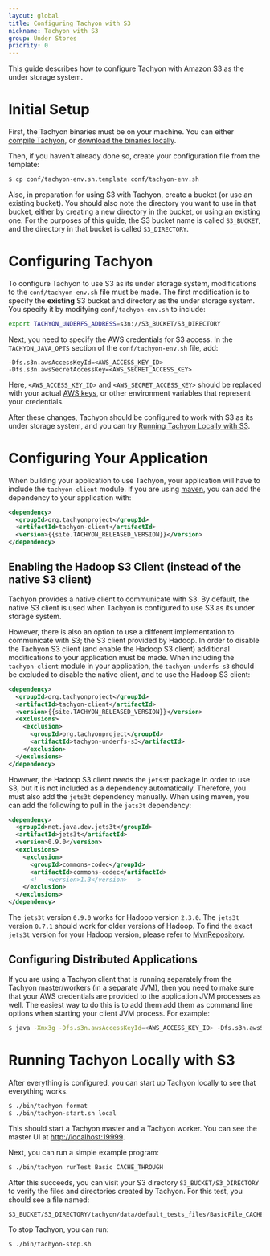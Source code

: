 ```yaml
---
layout: global
title: Configuring Tachyon with S3
nickname: Tachyon with S3
group: Under Stores
priority: 0
---
```


This guide describes how to configure Tachyon with [Amazon S3](https://aws.amazon.com/s3/) as the
under storage system.

# Initial Setup

First, the Tachyon binaries must be on your machine. You can either
[compile Tachyon](Building-Tachyon-Master-Branch.html), or
[download the binaries locally](Running-Tachyon-Locally.html).

Then, if you haven't already done so, create your configuration file from the template:

```bash
$ cp conf/tachyon-env.sh.template conf/tachyon-env.sh
```

Also, in preparation for using S3 with Tachyon, create a bucket (or use an existing bucket). You
should also note the directory you want to use in that bucket, either by creating a new directory in
the bucket, or using an existing one. For the purposes of this guide, the S3 bucket name is called
`S3_BUCKET`, and the directory in that bucket is called `S3_DIRECTORY`.

# Configuring Tachyon

To configure Tachyon to use S3 as its under storage system, modifications to the
`conf/tachyon-env.sh` file must be made. The first modification is to specify the **existing** S3
bucket and directory as the under storage system. You specify it by modifying `conf/tachyon-env.sh`
to include:

```bash
export TACHYON_UNDERFS_ADDRESS=s3n://S3_BUCKET/S3_DIRECTORY
```

Next, you need to specify the AWS credentials for S3 access. In the `TACHYON_JAVA_OPTS` section of
the `conf/tachyon-env.sh` file, add:

    -Dfs.s3n.awsAccessKeyId=<AWS_ACCESS_KEY_ID>
    -Dfs.s3n.awsSecretAccessKey=<AWS_SECRET_ACCESS_KEY>

Here, `<AWS_ACCESS_KEY_ID>` and `<AWS_SECRET_ACCESS_KEY>` should be replaced with your actual
[AWS keys](https://aws.amazon.com/developers/access-keys), or other environment variables that
represent your credentials.

After these changes, Tachyon should be configured to work with S3 as its under storage system, and
you can try [Running Tachyon Locally with S3](#running-tachyon-locally-with-s3).

# Configuring Your Application

When building your application to use Tachyon, your application will have to include the
`tachyon-client` module. If you are using [maven](https://maven.apache.org/), you can add the
dependency to your application with:

```xml
<dependency>
  <groupId>org.tachyonproject</groupId>
  <artifactId>tachyon-client</artifactId>
  <version>{{site.TACHYON_RELEASED_VERSION}}</version>
</dependency>
```

## Enabling the Hadoop S3 Client (instead of the native S3 client)

Tachyon provides a native client to communicate with S3. By default, the native S3 client is used
when Tachyon is configured to use S3 as its under storage system.

However, there is also an option to use a different implementation to communicate with S3; the S3
client provided by Hadoop. In order to disable the Tachyon S3 client (and enable the Hadoop S3
client) additional modifications to your application must be made. When including the
`tachyon-client` module in your application, the `tachyon-underfs-s3` should be excluded to disable
the native client, and to use the Hadoop S3 client:

```xml
<dependency>
  <groupId>org.tachyonproject</groupId>
  <artifactId>tachyon-client</artifactId>
  <version>{{site.TACHYON_RELEASED_VERSION}}</version>
  <exclusions>
    <exclusion>
      <groupId>org.tachyonproject</groupId>
      <artifactId>tachyon-underfs-s3</artifactId>
    </exclusion>
  </exclusions>
</dependency>
```

However, the Hadoop S3 client needs the `jets3t` package in order to use S3, but it is not included
as a dependency automatically. Therefore, you must also add the `jets3t` dependency manually. When
using maven, you can add the following to pull in the `jets3t` dependency:

```xml
<dependency>
  <groupId>net.java.dev.jets3t</groupId>
  <artifactId>jets3t</artifactId>
  <version>0.9.0</version>
  <exclusions>
    <exclusion>
      <groupId>commons-codec</groupId>
      <artifactId>commons-codec</artifactId>
      <!-- <version>1.3</version> -->
    </exclusion>
  </exclusions>
</dependency>
```

The `jets3t` version `0.9.0` works for Hadoop version `2.3.0`. The `jets3t` version `0.7.1` should
work for older versions of Hadoop. To find the exact `jets3t` version for your Hadoop version,
please refer to [MvnRepository](http://mvnrepository.com/).

## Configuring Distributed Applications

If you are using a Tachyon client that is running separately from the Tachyon master/workers (in a
separate JVM), then you need to make sure that your AWS credentials are provided to the application
JVM processes as well. The easiest way to do this is to add them add them as command line options
when starting your client JVM process. For example:

```bash
$ java -Xmx3g -Dfs.s3n.awsAccessKeyId=<AWS_ACCESS_KEY_ID> -Dfs.s3n.awsSecretAccessKey=<AWS_SECRET_ACCESS_KEY> -cp my_application.jar com.MyApplicationClass myArgs
```

# Running Tachyon Locally with S3

After everything is configured, you can start up Tachyon locally to see that everything works.

```bash
$ ./bin/tachyon format
$ ./bin/tachyon-start.sh local
```

This should start a Tachyon master and a Tachyon worker. You can see the master UI at
[http://localhost:19999](http://localhost:19999).

Next, you can run a simple example program:

```bash
$ ./bin/tachyon runTest Basic CACHE_THROUGH
```

After this succeeds, you can visit your S3 directory `S3_BUCKET/S3_DIRECTORY` to verify the files
and directories created by Tachyon. For this test, you should see a file named:

    S3_BUCKET/S3_DIRECTORY/tachyon/data/default_tests_files/BasicFile_CACHE_THROUGH

To stop Tachyon, you can run:

```bash
$ ./bin/tachyon-stop.sh
```
